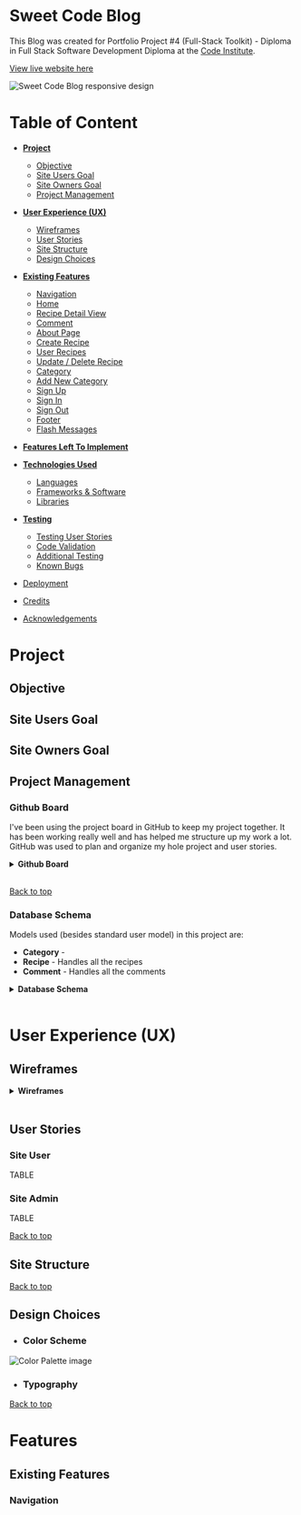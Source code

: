 # **Sweet Code Blog**

This Blog was created for Portfolio Project #4 (Full-Stack Toolkit) - Diploma in Full Stack Software Development Diploma at the [Code Institute](https://www.codeinstitute.net).

[View live website here](https://.herokuapp.com/)

![Sweet Code Blog responsive design](readme/assets/images/responsive.png)

# Table of Content

* [**Project**](<#project>)
    * [Objective](<#objective>)
    * [Site Users Goal](<#site-users-goal>)
    * [Site Owners Goal](<#site-owners-goal>)
    * [Project Management](<#project-management>)

* [**User Experience (UX)**](<#user-experience-ux>)
    * [Wireframes](<#wireframes>)
    * [User Stories](<#user-stories>)
    * [Site Structure](<#site-structure>)
    * [Design Choices](<#design-choices>)

* [**Existing Features**](<#existing-features>)
    * [Navigation](<#navigation>)
    * [Home](<#home>)
    * [Recipe Detail View](<#recipe-detail-view>)
    * [Comment](<#comment>)
    * [About Page](<#about>)
    * [Create Recipe](<#create-recipe>)
    * [User Recipes](<#user-recipes>)    
    * [Update / Delete Recipe](<#update-and-delete-recipe>)    
    * [Category](<#category>)
    * [Add New Category](<#add-new-category>)    
    * [Sign Up](<#sign-up>)
    * [Sign In](<#sign-in>)
    * [Sign Out](<#sign-out>)
    * [Footer](<#footer>)
    * [Flash Messages](<#flash-messages-and-confirmation-pages-to-the-user>)

* [**Features Left To Implement**](<#features-left-to-implement>)

* [**Technologies Used**](<#technologies-used>)
    * [Languages](<#languages>)
    * [Frameworks & Software](<#frameworks--software>)
    * [Libraries](<#libraries>)

* [**Testing**](<#testing>)
    * [Testing User Stories](<#testing-user-stories>)
    * [Code Validation](<#code-validation>)
    * [Additional Testing](<#additional-testing>)
    * [Known Bugs](<#known-bugs>)
* [Deployment](<#deployment>)
* [Credits](<#credits>)
* [Acknowledgements](<#acknowledgements>)

# **Project**
## Objective


## Site Users Goal


## Site Owners Goal


## Project Management


### Github Board
I've been using the project board in GitHub to keep my project together. It has been working really well and has helped me structure up my work a lot. GitHub was used to plan and organize my hole project and user stories.

<details><summary><b>Github Board</b></summary>

![User Stories](readme/assets/images/user_stories.png)

</details><br/>

[Back to top](<#table-of-content>)

### Database Schema

Models used (besides standard user model) in this project are:

* **Category** - 
* **Recipe** - Handles all the recipes
* **Comment** - Handles all the comments


<details><summary><b>Database Schema</b></summary>

![Database Schema](readme/assets/images/database_schema.png)

</details><br/>

# **User Experience (UX)**

## Wireframes

<details><summary><b>Wireframes</b></summary>

![Wireframes](readme/assets/images/wireframes.png)

</details><br/>

## User Stories

### Site User

TABLE

### Site Admin

TABLE

[Back to top](<#table-of-content>)

## Site Structure

[Back to top](<#table-of-content>)

## Design Choices

* ### Color Scheme

![Color Palette image](readme/assets/images/coolors_palette.png)

* ### Typography

[Back to top](<#table-of-content>)

# **Features**

## **Existing Features**

### **Navigation**

